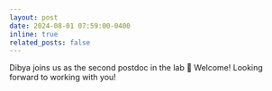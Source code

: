 ```yaml
---
layout: post
date: 2024-08-01 07:59:00-0400
inline: true
related_posts: false
---
```


Dibya joins us as the second postdoc in the lab :tada: Welcome! Looking forward to working with you!